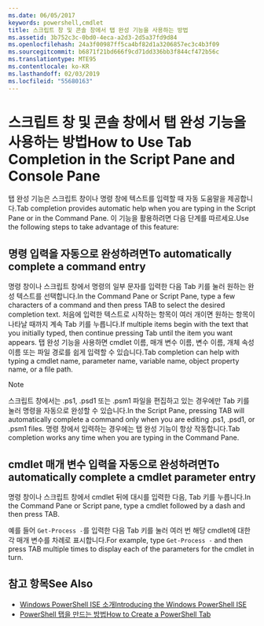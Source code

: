 ```yaml
---
ms.date: 06/05/2017
keywords: powershell,cmdlet
title: 스크립트 창 및 콘솔 창에서 탭 완성 기능을 사용하는 방법
ms.assetid: 3b752c3c-0bd0-4eca-a2d3-2d5a37fd9d84
ms.openlocfilehash: 24a3f00987ff5ca4bf82d1a3206857ec3c4b3f09
ms.sourcegitcommit: b6871f21bd666f9cd71dd336bb3f844cf472b56c
ms.translationtype: MTE95
ms.contentlocale: ko-KR
ms.lasthandoff: 02/03/2019
ms.locfileid: "55680163"
---
```

# <a name="how-to-use-tab-completion-in-the-script-pane-and-console-pane"></a><span data-ttu-id="08ab4-103">스크립트 창 및 콘솔 창에서 탭 완성 기능을 사용하는 방법</span><span class="sxs-lookup"><span data-stu-id="08ab4-103">How to Use Tab Completion in the Script Pane and Console Pane</span></span>

<span data-ttu-id="08ab4-104">탭 완성 기능은 스크립트 창이나 명령 창에 텍스트를 입력할 때 자동 도움말을 제공합니다.</span><span class="sxs-lookup"><span data-stu-id="08ab4-104">Tab completion provides automatic help when you are typing in the Script Pane or in the Command Pane.</span></span> <span data-ttu-id="08ab4-105">이 기능을 활용하려면 다음 단계를 따르세요.</span><span class="sxs-lookup"><span data-stu-id="08ab4-105">Use the following steps to take advantage of this feature:</span></span>

## <a name="to-automatically-complete-a-command-entry"></a><span data-ttu-id="08ab4-106">명령 입력을 자동으로 완성하려면</span><span class="sxs-lookup"><span data-stu-id="08ab4-106">To automatically complete a command entry</span></span>

<span data-ttu-id="08ab4-107">명령 창이나 스크립트 창에서 명령의 일부 문자를 입력한 다음 Tab 키를 눌러 원하는 완성 텍스트를 선택합니다.</span><span class="sxs-lookup"><span data-stu-id="08ab4-107">In the Command Pane or Script Pane, type a few characters of a command and then press TAB to select the desired completion text.</span></span> <span data-ttu-id="08ab4-108">처음에 입력한 텍스트로 시작하는 항목이 여러 개이면 원하는 항목이 나타날 때까지 계속 Tab 키를 누릅니다.</span><span class="sxs-lookup"><span data-stu-id="08ab4-108">If multiple items begin with the text that you initially typed, then continue pressing Tab until the item you want appears.</span></span> <span data-ttu-id="08ab4-109">탭 완성 기능을 사용하면 cmdlet 이름, 매개 변수 이름, 변수 이름, 개체 속성 이름 또는 파일 경로를 쉽게 입력할 수 있습니다.</span><span class="sxs-lookup"><span data-stu-id="08ab4-109">Tab completion can help with typing a cmdlet name, parameter name, variable name, object property name, or a file path.</span></span>

> [!NOTE]
> <span data-ttu-id="08ab4-110">스크립트 창에서는 .ps1, .psd1 또는 .psm1 파일을 편집하고 있는 경우에만 Tab 키를 눌러 명령을 자동으로 완성할 수 있습니다.</span><span class="sxs-lookup"><span data-stu-id="08ab4-110">In the Script Pane, pressing TAB will automatically complete a command only when you are editing .ps1, .psd1, or .psm1 files.</span></span> <span data-ttu-id="08ab4-111">명령 창에서 입력하는 경우에는 탭 완성 기능이 항상 작동합니다.</span><span class="sxs-lookup"><span data-stu-id="08ab4-111">Tab completion works any time when you are typing in the Command Pane.</span></span>

## <a name="to-automatically-complete-a-cmdlet-parameter-entry"></a><span data-ttu-id="08ab4-112">cmdlet 매개 변수 입력을 자동으로 완성하려면</span><span class="sxs-lookup"><span data-stu-id="08ab4-112">To automatically complete a cmdlet parameter entry</span></span>

<span data-ttu-id="08ab4-113">명령 창이나 스크립트 창에서 cmdlet 뒤에 대시를 입력한 다음, Tab 키를 누릅니다.</span><span class="sxs-lookup"><span data-stu-id="08ab4-113">In the Command Pane or Script pane, type a cmdlet followed by a dash and then press TAB.</span></span>

<span data-ttu-id="08ab4-114">예를 들어 `Get-Process -`를 입력한 다음 Tab 키를 눌러 여러 번 해당 cmdlet에 대한 각 매개 변수를 차례로 표시합니다.</span><span class="sxs-lookup"><span data-stu-id="08ab4-114">For example, type `Get-Process -` and then press TAB multiple times to display each of the parameters for the cmdlet in turn.</span></span>

## <a name="see-also"></a><span data-ttu-id="08ab4-115">참고 항목</span><span class="sxs-lookup"><span data-stu-id="08ab4-115">See Also</span></span>

- [<span data-ttu-id="08ab4-116">Windows PowerShell ISE 소개</span><span class="sxs-lookup"><span data-stu-id="08ab4-116">Introducing the Windows PowerShell ISE</span></span>](Introducing-the-Windows-PowerShell-ISE.md)
- [<span data-ttu-id="08ab4-117">PowerShell 탭을 만드는 방법</span><span class="sxs-lookup"><span data-stu-id="08ab4-117">How to Create a PowerShell Tab</span></span>](How-to-Create-a-PowerShell-Tab-in-Windows-PowerShell-ISE.md)
